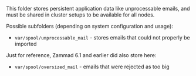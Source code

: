 This folder stores persistent application data like unprocessable emails,
and must be shared in cluster setups to be available for all nodes.

Possible subfolders (depending on system configuration and usage):
- `var/spool/unprocessable_mail` - stores emails that could not properly be imported

Just for reference, Zammad 6.1 and earlier did also store here:
- `var/spool/oversized_mail` - emails that were rejected as too big